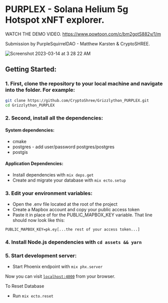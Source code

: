 # PURPLEX - Solana Helium 5g Hotspot xNFT explorer. 

WATCH THE DEMO VIDEO. https://www.powtoon.com/c/bm2gotS882v/1/m 

Submission by PurpleSquirrelDAO - Matthew Karsten & CryptoSHREE. 

![Screenshot 2023-03-14 at 3 28 22 AM](https://user-images.githubusercontent.com/101166268/224926855-ef1eb72b-5d6f-434c-b9dc-10d4fd9f1c0f.png)

## Getting Started:

### 1. First, clone the repository to your local machine and navigate into the folder. For example:

```bash
git clone https://github.com/CryptoShree/Grizzlython_PURPLEX.git
cd Grizzlython_PURPLEX
```

### 2. Second, install all the dependencies:

#### System dependencies:
* cmake
* postgres - add user/password postgres/postgres
* postgis

#### Application Dependencies:
* Install dependencies with `mix deps.get`
* Create and migrate your database with `mix ecto.setup`  

### 3. Edit your environment variables:

* Open the .env file located at the root of the project
* Create a Mapbox account and copy your public access token
* Paste it in place of <replace me> for the PUBLIC_MAPBOX_KEY variable. That line should now look like this:

`PUBLIC_MAPBOX_KEY=pk.ey[...the rest of your access token...]`

### 4. Install Node.js dependencies with `cd assets && yarn`

### 5. Start development server:
* Start Phoenix endpoint with `mix phx.server`

Now you can visit [`localhost:4000`](http://localhost:4000) from your browser.

To Reset Database

  * Run `mix ecto.reset`




